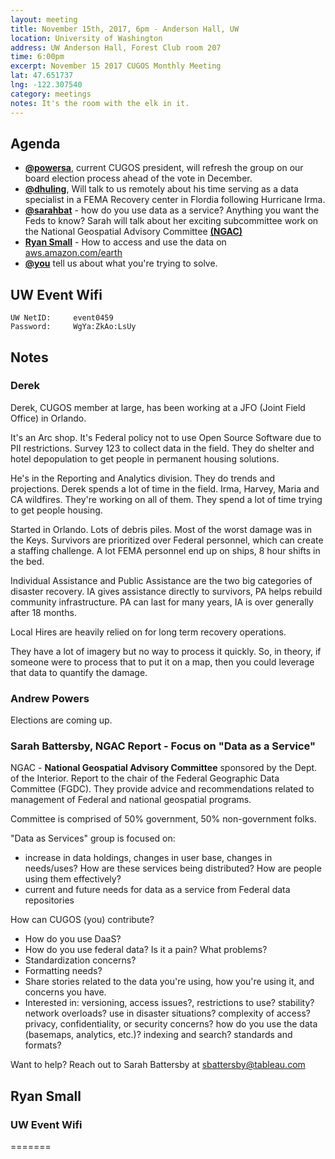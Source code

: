 ```yaml
---
layout: meeting
title: November 15th, 2017, 6pm - Anderson Hall, UW
location: University of Washington
address: UW Anderson Hall, Forest Club room 207
time: 6:00pm
excerpt: November 15 2017 CUGOS Monthly Meeting
lat: 47.651737
lng: -122.307540
category: meetings
notes: It's the room with the elk in it.
---
```



## Agenda
- **[@powersa](https://github.com/powersa)**, current CUGOS president, will refresh the group on our board election process ahead of the vote in December.
- **[@dhuling](https://github.com/dhuling)**, Will talk to us remotely about his time serving as a data specialist in a FEMA Recovery center in Flordia following Hurricane Irma.
- **[@sarahbat](https://github.com/sarahbat)** - how do you use data as a service?  Anything you want the Feds to know?  Sarah will talk about her exciting subcommittee work on the National Geospatial Advisory Committee **[(NGAC)](https://www.fgdc.gov/ngac)**
- **[Ryan Small](https://github.com/foundatron)** - How to access and use the data on [aws.amazon.com/earth](https://aws.amazon.com/earth/)
- **[@you](http://cugos.org/people/)** tell us about what you're trying to solve.

## UW Event Wifi

```
UW NetID:     event0459
Password:     WgYa:ZkAo:LsUy
```

## Notes

### Derek

Derek, CUGOS member at large, has been working at a JFO (Joint Field Office) in Orlando.

It's an Arc shop. It's Federal policy not to use Open Source Software due to PII restrictions. Survey 123 to collect data in the field. They do shelter and hotel depopulation to get people in permanent housing solutions.

He's in the Reporting and Analytics division. They do trends and projections. Derek spends a lot of time in the field. Irma, Harvey, Maria and CA wildfires. They're working on all of them. They spend a lot of time trying to get people housing.

Started in Orlando. Lots of debris piles. Most of the worst damage was in the Keys. Survivors are prioritized over Federal personnel, which can create a staffing challenge. A lot FEMA personnel end up on ships, 8 hour shifts in the bed.

Individual Assistance and Public Assistance are the two big categories of disaster recovery. IA gives assistance directly to survivors, PA helps rebuild community infrastructure. PA can last for many years, IA is over generally after 18 months.

Local Hires are heavily relied on for long term recovery operations.

They have a lot of imagery but no way to process it quickly. So, in theory, if someone were to process that to put it on a map, then you could leverage that data to quantify the damage.

### Andrew Powers

Elections are coming up.

### Sarah Battersby, NGAC Report - Focus on "Data as a Service"

NGAC - **National Geospatial Advisory Committee** sponsored by the Dept. of the Interior. Report to the chair of the Federal Geographic Data Committee (FGDC). They provide advice and recommendations related to management of Federal and national geospatial programs.

Committee is comprised of 50% government, 50% non-government folks.

"Data as Services" group is focused on:

- increase in data holdings, changes in user base, changes in needs/uses? How are these services being distributed? How are people using them effectively?
- current and future needs for data as a service from Federal data repositories

How can CUGOS (you) contribute?
- How do you use DaaS?
- How do you use federal data? Is it a pain? What problems?
- Standardization concerns?
- Formatting needs?
- Share stories related to the data you're using, how you're using it, and concerns you have.
- Interested in: versioning, access issues?, restrictions to use? stability? network overloads? use in disaster situations? complexity of access? privacy, confidentiality, or security concerns? how do you use the data (basemaps, analytics, etc.)? indexing and search? standards and formats?

Want to help? Reach out to Sarah Battersby at sbattersby@tableau.com


## Ryan Small




### UW Event Wifi
=======
